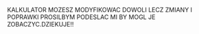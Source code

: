 KALKULATOR MOZESZ MODYFIKOWAC DOWOLI LECZ ZMIANY I POPRAWKI PROSILBYM PODESLAC MI BY MOGL JE ZOBACZYC.DZIEKUJE!! 
